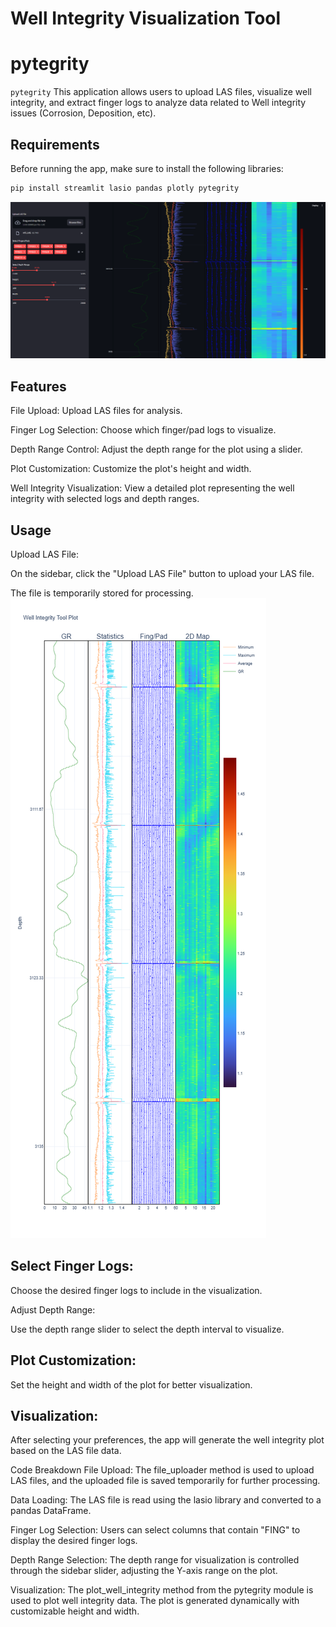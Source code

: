 # Well Integrity Visualization Tool

# pytegrity

`pytegrity` 
This application allows users to upload LAS files, visualize well integrity, and extract finger logs to analyze data related to Well integrity issues (Corrosion, Deposition, etc).

## Requirements
Before running the app, make sure to install the following libraries:

```bash
pip install streamlit lasio pandas plotly pytegrity
``` 

![Interactive application](https://raw.githubusercontent.com/Nashat90/pytegrity/main/images/stream.png)

## Features
File Upload: Upload LAS files for analysis.

Finger Log Selection: Choose which finger/pad logs to visualize.

Depth Range Control: Adjust the depth range for the plot using a slider.

Plot Customization: Customize the plot's height and width.

Well Integrity Visualization: View a detailed plot representing the well integrity with selected logs and depth ranges.

## Usage
Upload LAS File:

On the sidebar, click the "Upload LAS File" button to upload your LAS file.

The file is temporarily stored for processing.
![Interactive notebook](https://raw.githubusercontent.com/Nashat90/pytegrity/main/images/jup.png)
## Select Finger Logs:

Choose the desired finger logs to include in the visualization.

Adjust Depth Range:

Use the depth range slider to select the depth interval to visualize.

## Plot Customization:

Set the height and width of the plot for better visualization.

## Visualization:

After selecting your preferences, the app will generate the well integrity plot based on the LAS file data.

Code Breakdown
File Upload:
The file_uploader method is used to upload LAS files, and the uploaded file is saved temporarily for further processing.

Data Loading:
The LAS file is read using the lasio library and converted to a pandas DataFrame.

Finger Log Selection:
Users can select columns that contain "FING" to display the desired finger logs.

Depth Range Selection:
The depth range for visualization is controlled through the sidebar slider, adjusting the Y-axis range on the plot.

Visualization:
The plot_well_integrity method from the pytegrity module is used to plot well integrity data. The plot is generated dynamically with customizable height and width.